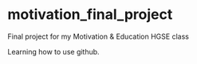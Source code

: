 # motivation_final_project
Final project for my Motivation &amp; Education HGSE class

Learning how to use github.
